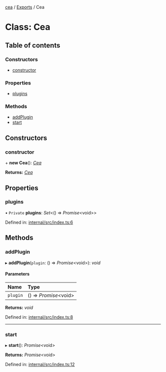 [cea](../README.md) / [Exports](../modules.md) / Cea

# Class: Cea

## Table of contents

### Constructors

- [constructor](cea.md#constructor)

### Properties

- [plugins](cea.md#plugins)

### Methods

- [addPlugin](cea.md#addplugin)
- [start](cea.md#start)

## Constructors

### constructor

\+ **new Cea**(): [*Cea*](cea.md)

**Returns:** [*Cea*](cea.md)

## Properties

### plugins

• `Private` **plugins**: *Set*<() => *Promise*<void\>\>

Defined in: [internal/src/index.ts:6](https://github.com/ceajs/cea/blob/9a35a33/internal/src/index.ts#L6)

## Methods

### addPlugin

▸ **addPlugin**(`plugin`: () => *Promise*<void\>): *void*

#### Parameters

| Name | Type |
| :------ | :------ |
| `plugin` | () => *Promise*<void\> |

**Returns:** *void*

Defined in: [internal/src/index.ts:8](https://github.com/ceajs/cea/blob/9a35a33/internal/src/index.ts#L8)

___

### start

▸ **start**(): *Promise*<void\>

**Returns:** *Promise*<void\>

Defined in: [internal/src/index.ts:12](https://github.com/ceajs/cea/blob/9a35a33/internal/src/index.ts#L12)
